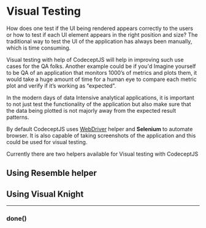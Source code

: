 # Visual Testing

How does one test if the UI being rendered appears correctly to the users or how to test if each UI element appears in the right position and size? The traditional way to test the UI of the application has always been manually, which is time consuming.

Visual testing with help of CodeceptJS will help in improving such use cases for the QA folks. Another example could be if you'd Imagine yourself to be QA of an application that monitors 1000’s of metrics and plots them, 
it would take a huge amount of time for a human eye to compare each metric plot and verify if it’s working as “expected”.

In the modern days of data Intensive analytical applications, it is important to not just test the functionality of the application but also make sure that the data being plotted is not majorly away from the expected result patterns.
 

By default CodeceptJS uses [WebDriver](/helpers/WebDriver/) helper and **Selenium** to automate browser. It is also capable of taking screenshots of the application and this could be used for visual testing.

Currently there are two helpers available for Visual testing with CodeceptJS

## Using Resemble helper
## Using Visual Knight

---

### done()
